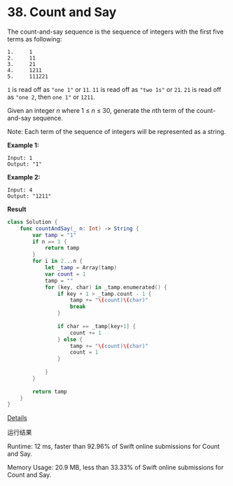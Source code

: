 # 38. Count and Say

The count-and-say sequence is the sequence of integers with the first five terms as following:

```
1.     1
2.     11
3.     21
4.     1211
5.     111221
```

`1` is read off as `"one 1"` or `11`.
`11` is read off as `"two 1s"` or `21`.
`21` is read off as `"one 2`, then `one 1"` or `1211`.

Given an integer *n* where 1 ≤ *n* ≤ 30, generate the *n*th term of the count-and-say sequence.

Note: Each term of the sequence of integers will be represented as a string.

 

**Example 1:**

```
Input: 1
Output: "1"
```

**Example 2:**

```
Input: 4
Output: "1211"
```

**Result**

```swift
class Solution {
    func countAndSay(_ n: Int) -> String {
        var tamp = "1"
        if n == 1 {
            return tamp
        }
        for i in 2...n {
            let _tamp = Array(tamp)
            var count = 1
            tamp = ""
            for (key, char) in _tamp.enumerated() {
                if key + 1 > _tamp.count - 1 {
                    tamp += "\(count)\(char)"
                    break
                }
                
                if char == _tamp[key+1] {
                    count += 1
                } else {
                    tamp += "\(count)\(char)"
                    count = 1
                }
                
            }
        }
        
        return tamp
    }
}
```

[Details ](https://leetcode.com/submissions/detail/228335911)

运行结果

Runtime: 12 ms, faster than 92.96% of Swift online submissions for Count and Say.

Memory Usage: 20.9 MB, less than 33.33% of Swift online submissions for Count and Say.